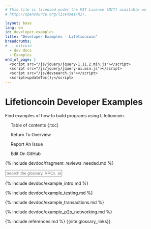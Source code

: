 ```yaml
---
# This file is licensed under the MIT License (MIT) available on
# http://opensource.org/licenses/MIT.

layout: base
lang: en
id: developer-examples
title: "Developer Examples - Lifetioncoin"
breadcrumbs:
#  - bitcoin
  - dev docs
  - Examples
end_of_page: |
  <script src="/js/jquery/jquery-1.11.2.min.js"></script>
  <script src="/js/jquery/jquery-ui.min.js"></script>
  <script src="/js/devsearch.js"></script>
  <script>updateToc();</script>
---
```

<link rel="stylesheet" href="/css/jquery-ui.min.css">

# Lifetioncoin Developer Examples

<p class="summary">Find examples of how to build programs using Lifetioncoin.</p>

<div markdown="1" id="toc" class="toc"><div markdown="1">

* Table of contents
{:toc}

<ul class="goback"><li><a href="/en/">Return To Overview</a></li></ul>
<ul class="reportissue"><li><a href="https://github.com/dash-docs/dash-docs/issues/new" onmouseover="updateIssue(event);">Report An Issue</a></li></ul>
<ul class="editsource"><li><a href="https://github.com/dash-docs/dash-docs/tree/master/_includes" onmouseover="updateSource(event);">Edit On GitHub</a></li></ul>

</div></div>
<div markdown="1" class="toccontent">

{% include devdoc/fragment_reviews_needed.md %}

<input id="glossary_term" class="glossary_term" placeholder="Search the glossary, RPCs, and more">

{% include devdoc/example_intro.md %}

{% include devdoc/example_testing.md %}

{% include devdoc/example_transactions.md %}

{% include devdoc/example_p2p_networking.md %}

<!-- Services like Blockcyper are more likely to be used by most than building a ground-up payment system
{% comment %}
  {% include devdoc/example_payment_processing.md %}
{% endcomment %}
-->

{% include references.md %}
{{site.glossary_links}}

</div>

